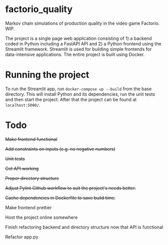# factorio_quality
Markov chain simulations of production quality in the video game Factorio. WIP.

The project is a single page web application consisting of 1) a backend coded in Python including a FastAPI API and 2) a Python frontend using the Streamlit framework. Streamlit is used for building simple frontends for data-intensive applications. The entire project is built using Docker.

# Running the project

To run the Streamlit app, run ```docker-compose up --build``` from the base directory. This will install Python and its dependencies, run the unit tests and then start the project. After that the project can be found at ```localhost:5000/```.

# Todo
~~Make frontend functional~~

~~Add constraints on inputs (e.g. no negative numbers)~~

~~Unit tests~~

~~Get API working~~

~~Proper directory structure~~

~~Adjust Pylint Github workflow to suit the project's needs better.~~

~~Cache dependencies in Dockerfile to save build time.~~

Make frontend prettier

Host the project online somewhere

Finish refactoring backend and directory structure now that API is functional

Refactor app.py